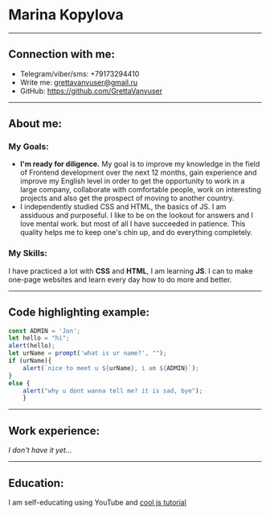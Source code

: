 # Marina Kopylova  
	
***  

## Connection with me: 

* Telegram/viber/sms: +79173294410  
* Write me: grettavanvuser@gmail.ru  
* GitHub: https://github.com/GrettaVanvuser
	
***  
	
## About me:  

### My Goals:  

* **I'm ready for diligence.** My goal is to improve my knowledge in the field of Frontend development over the next 12 months, gain experience and improve my English level in order to get the opportunity to work in a large company, collaborate with comfortable people, work on interesting projects and also get the prospect of moving to another country.
* I independently studied CSS and HTML, the basics of JS. I am assiduous and purposeful. I like to be on the lookout for answers and I love mental work. but most of all I have succeeded in patience. This quality helps me to keep one's chin up, and do everything completely.  

### My Skills:  

I have practiced a lot with **CSS** and **HTML**, I am learning **JS**. I can to make one-page websites and learn every day how to do more and better.  

***
 
## Code highlighting example:  

```javascript
const ADMIN = 'Jon';
let hello = "hi";
alert(hello);
let urName = prompt('what is ur name?', "");
if (urName){
	alert(`nice to meet u ${urName}, i am ${ADMIN}`);
} 
else {
	alert("why u dont wanna tell me? it is sad, bye");
	}
```  
***

## Work experience:  

*I don't have it yet...*

***
## Education:  

I am self-educating using YouTube and [cool js tutorial](https://learn.javascript.ru)
